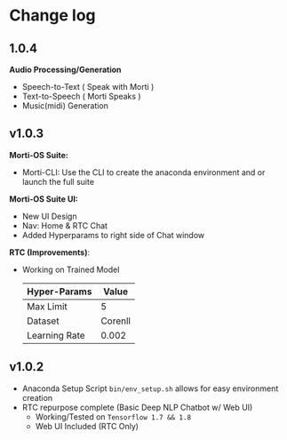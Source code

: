 # Change log

## 1.0.4

**Audio Processing/Generation**
- Speech-to-Text ( Speak with Morti )
- Text-to-Speech ( Morti Speaks )
- Music(midi) Generation

## v1.0.3

**Morti-OS Suite:**

- Morti-CLI: Use the CLI to create the anaconda environment and or launch the full suite

**Morti-OS Suite UI:**

- New UI Design
- Nav: Home & RTC Chat
- Added Hyperparams to right side of Chat window

**RTC (Improvements)**:

- Working on Trained Model

    | Hyper-Params  | Value   |
    | ------------- | ------- |
    | Max Limit     | 5       |
    | Dataset       | Corenll |
    | Learning Rate | 0.002   |

## v1.0.2

- Anaconda Setup Script `bin/env_setup.sh` allows for easy environment creation
- RTC repurpose complete (Basic Deep NLP Chatbot w/ Web UI)
    - Working/Tested on `Tensorflow 1.7 && 1.8`
    - Web UI Included (RTC Only)
